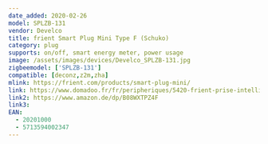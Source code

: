 ```yaml
---
date_added: 2020-02-26
model: SPLZB-131
vendor: Develco
title: frient Smart Plug Mini Type F (Schuko)
category: plug
supports: on/off, smart energy meter, power usage
image: /assets/images/devices/Develco_SPLZB-131.jpg
zigbeemodel: ['SPLZB-131']
compatible: [deconz,z2m,zha]
mlink: https://frient.com/products/smart-plug-mini/
link: https://www.domadoo.fr/fr/peripheriques/5420-frient-prise-intelligente-mini-avec-mesure-de-consommation-zigbee-ha-version-schuko-5713594002347.html
link2: https://www.amazon.de/dp/B08WXTPZ4F
link3: 
EAN: 
  - 20201000
  - 5713594002347
---
```


